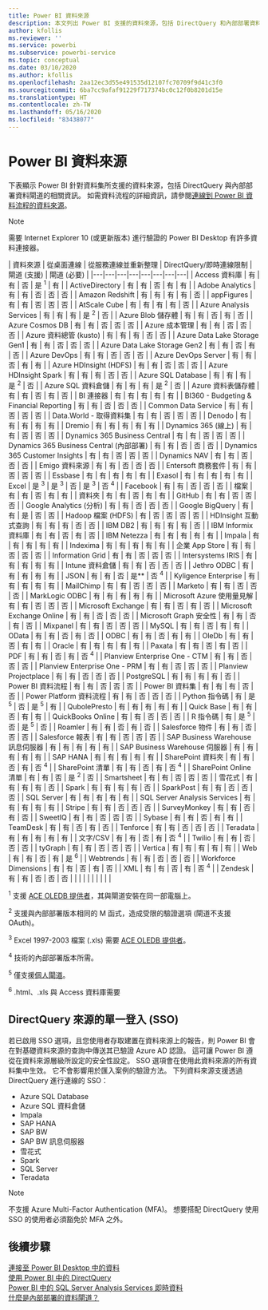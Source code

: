 ```yaml
---
title: Power BI 資料來源
description: 本文列出 Power BI 支援的資料來源，包括 DirectQuery 和內部部署資料閘道的相關資訊。
author: kfollis
ms.reviewer: ''
ms.service: powerbi
ms.subservice: powerbi-service
ms.topic: conceptual
ms.date: 03/10/2020
ms.author: kfollis
ms.openlocfilehash: 2aa12ec3d55e491535d12107fc70709f9d41c3f0
ms.sourcegitcommit: 6ba7cc9afaf91229f717374bc0c12f0b8201d15e
ms.translationtype: HT
ms.contentlocale: zh-TW
ms.lasthandoff: 05/16/2020
ms.locfileid: "83438077"
---
```

# <a name="power-bi-data-sources"></a>Power BI 資料來源

下表顯示 Power BI 針對資料集所支援的資料來源，包括 DirectQuery 與內部部署資料閘道的相關資訊。 如需資料流程的詳細資訊，請參閱[連線到 Power BI 資料流程的資料來源](../transform-model/service-dataflows-data-sources.md)。

> [!NOTE]
> 需要 Internet Explorer 10 (或更新版本) 進行驗證的 Power BI Desktop 有許多資料連接器。 


| 資料來源 | 從桌面連線 | 從服務連線並重新整理 | DirectQuery/即時連線限制 | 閘道 (支援) | 閘道 (必要) |
|---|---|---|---|---|---|---|---|
| Access 資料庫 | 有 | 有 | 否 | 是 <sup>1</sup> | 有 |
| ActiveDirectory | 有 | 有 | 否 | 有 | 有 |
| Adobe Analytics | 有 | 有 | 否 | 否 | 否 |
| Amazon Redshift | 有 | 有 | 有 | 有 | 否 |
| appFigures | 有 | 有 | 否 | 否 | 否 |
| AtScale Cube | 有 | 有 | 有 | 有 | 否 |
| Azure Analysis Services | 有 | 有 | 有 | 是 <sup>2</sup> | 否 |
| Azure Blob 儲存體 | 有 | 有 | 否 | 有 | 否 |
| Azure Cosmos DB | 有 | 有 | 否 | 否 | 否 |
| Azure 成本管理 | 有 | 有 | 否 | 否 | 否 |
| Azure 資料總管 (kusto) | 有 | 有 | 有 | 否 | 否 |
| Azure Data Lake Storage Gen1 | 有 | 有 | 否 | 否 | 否 |
| Azure Data Lake Storage Gen2 | 有 | 有 | 否 | 有 | 否 |
| Azure DevOps | 有 | 有 | 否 | 否 | 否 |
| Azure DevOps Server | 有 | 有 | 否 | 有 | 有 |
| Azure HDInsight (HDFS) | 有 | 有 | 否 | 否 | 否 |
| Azure HDInsight Spark | 有 | 有 | 有 | 否 | 否 |
| Azure SQL Database | 有 | 有 | 有 | 是 <sup>2</sup> | 否 |
| Azure SQL 資料倉儲 | 有 | 有 | 有 | 是 <sup>2</sup> | 否 |
| Azure 資料表儲存體 | 有 | 有 | 否 | 有 | 否 |
| BI 連接器 | 有 | 有 | 有 | 有 | 有 |
| BI360 - Budgeting & Financial Reporting | 有 | 有 | 否 | 否 | 否 |
| Common Data Service | 有 | 有 | 否 | 否 | 否 |
| Data.World - 取得資料集 | 有 | 有 | 否 | 否 | 否 |
| Denodo | 有 | 有 | 有 | 有 | 有 |
| Dremio | 有 | 有 | 有 | 有 | 有 |
| Dynamics 365 (線上) | 有 | 有 | 否 | 否 | 否 |
| Dynamics 365 Business Central | 有 | 有 | 否 | 否 | 否 |
| Dynamics 365 Business Central (內部部署) | 有 | 有 | 否 | 否 | 否 |
| Dynamics 365 Customer Insights | 有 | 有 | 否 | 否 | 否 |
| Dynamics NAV | 有 | 有 | 否 | 否 | 否 |
| Emigo 資料來源 | 有 | 有 | 否 | 否 | 否 |
| Entersoft 商務套件 | 有 | 有 | 否 | 否 | 否 |
| Essbase | 有 | 有 | 有 | 有 | 有 |
| Exasol | 有 | 有 | 有 | 有 | 有 |
| Excel | 是 <sup>3</sup> | 是 <sup>3</sup> | 否 | 是 <sup>3</sup> | 否 <sup>4</sup> |
| Facebook | 有 | 有 | 否 | 否 | 否 |
| 檔案 | 有 | 有 | 否 | 有 | 有 |
| 資料夾 | 有 | 有 | 否 | 有 | 有 |
| GitHub | 有 | 有 | 否 | 否 | 否 |
| Google Analytics (分析) | 有 | 有 | 否 | 否 | 否 |
| Google BigQuery | 有 | 有 | 是 | 否 | 否 |
| Hadoop 檔案 (HDFS) | 有 | 否 | 否 | 否 | 否 |
| HDInsight 互動式查詢 | 有 | 有 | 有 | 否 | 否 |
| IBM DB2 | 有 | 有 | 有 | 有 | 否 |
| IBM Informix 資料庫 | 有 | 有 | 否 | 有 | 否 |
| IBM Netezza | 有 | 有 | 有 | 有 | 有 |
| Impala | 有 | 有 | 有 | 有 | 有 |
| Indexima | 有 | 有 | 有 | 有 | 有 |
| 企業 App Store | 有 | 有 | 否 | 否 | 否 |
| Information Grid | 有 | 有 | 否 | 否 | 否 |
| Intersystems IRIS | 有 | 有 | 有 | 有 | 有 |
| Intune 資料倉儲 | 有 | 有 | 否 | 否 | 否 |
| Jethro ODBC | 有 | 有 | 有 | 有 | 有 |
| JSON | 有 | 有 | 否 | 是** | 否 <sup>4</sup> |
| Kyligence Enterprise | 有 | 有 | 有 | 有 | 有 |
| MailChimp | 有 | 有 | 否 | 否 | 否 |
| Marketo | 有 | 有 | 否 | 否 | 否 |
| MarkLogic ODBC | 有 | 有 | 有 | 有 | 有 |
| Microsoft Azure 使用量見解 | 有 | 有 | 否 | 否 | 否 |
| Microsoft Exchange | 有 | 有 | 否 | 有 | 否 |
| Microsoft Exchange Online | 有 | 有 | 否 | 否 | 否 |
| Microsoft Graph 安全性 | 有 | 有 | 否 | 有 | 否 |
| Mixpanel | 有 | 有 | 否 | 否 | 否 |
| MySQL | 有 | 有 | 否 | 有 | 有 |
| OData | 有 | 有 | 否 | 有 | 否 |
| ODBC | 有 | 有 | 否 | 有 | 有 |
| OleDb | 有 | 有 | 否 | 有 | 有 |
| Oracle | 有 | 有 | 有 | 有 | 有 |
| Paxata | 有 | 有 | 否 | 有 | 否 |
| PDF | 有 | 有 | 否 | 有 | 否 <sup>4</sup> |
| Planview Enterprise One - CTM | 有 | 有 | 否 | 否 | 否 |
| Planview Enterprise One - PRM | 有 | 有 | 否 | 否 | 否 |
| Planview Projectplace | 有 | 有 | 否 | 否 | 否 |
| PostgreSQL | 有 | 有 | 有 | 有 | 否 |
| Power BI 資料流程 | 有 | 有 | 否 | 否 | 否 |
| Power BI 資料集 | 有 | 有 | 有 | 否 | 否 |
| Power Platform 資料流程 | 有 | 有 | 否 | 否 | 否 |
| Python 指令碼 | 有 | 是 <sup>5</sup> | 否 | 是 <sup>5</sup> | 有 |
| QubolePresto | 有 | 有 | 有 | 有 | 有 |
| Quick Base | 有 | 有 | 否 | 有 | 有 |
| QuickBooks Online | 有 | 有 | 否 | 否 | 否 |
| R 指令碼 | 有 | 是 <sup>5</sup> | 否 | 是 <sup>5</sup> | 否 |
| Roamler | 有 | 有 | 否 | 有 | 否 |
| Salesforce 物件 | 有 | 有 | 否 | 否 | 否 |
| Salesforce 報表 | 有 | 有 | 否 | 否 | 否 |
| SAP Business Warehouse 訊息伺服器 | 有 | 有 | 有 | 有 | 有 |
| SAP Business Warehouse 伺服器 | 有 | 有 | 有 | 有 | 有 |
| SAP HANA | 有 | 有 | 有 | 有 | 有 |
| SharePoint 資料夾 | 有 | 有 | 否 | 有 | 否 <sup>4</sup> |
| SharePoint 清單 | 有 | 有 | 否 | 有 | 否 <sup>4</sup> |
| SharePoint Online 清單 | 有 | 有 | 否 | 是 <sup>2</sup> | 否 |
| Smartsheet | 有 | 有 | 否 | 否 | 否 |
| 雪花式 | 有 | 有 | 有 | 有 | 否 |
| Spark | 有 | 有 | 有 | 有 | 否 |
| SparkPost | 有 | 有 | 否 | 否 | 否 |
| SQL Server | 有 | 有 | 有 | 有 | 有 |
| SQL Server Analysis Services | 有 | 有 | 有 | 有 | 有 |
| Stripe | 有 | 有 | 否 | 否 | 否 |
| SurveyMonkey | 有 | 有 | 否 | 有 | 否 |
| SweetIQ | 有 | 有 | 否 | 否 | 否 |
| Sybase | 有 | 有 | 否 | 有 | 有 |
| TeamDesk | 有 | 有 | 否 | 有 | 否 |
| Tenforce | 有 | 有 | 否 | 否 | 否 |
| Teradata | 有 | 有 | 有 | 有 | 有 |
| 文字/CSV | 有 | 有 | 否 | 有 | 否 <sup>4</sup> |
| Twilio | 有 | 有 | 否 | 否 | 否 |
| tyGraph | 有 | 有 | 否 | 否 | 否 |
| Vertica | 有 | 有 | 有 | 有 | 有 |
| Web | 有 | 有 | 否 | 有 | 是 <sup>6</sup> |
| Webtrends | 有 | 有 | 否 | 否 | 否 |
| Workforce Dimensions | 有 | 有 | 否 | 有 | 否 |
| XML | 有 | 有 | 否 | 有 | 否 <sup>4</sup> |
| Zendesk | 有 | 有 | 否 | 否 | 否 |
| | | | | | | | |

<sup>1</sup> 支援 [ACE OLEDB 提供者](https://www.microsoft.com/download/details.aspx?id=54920)，其與閘道安裝在同一部電腦上。

<sup>2</sup> 支援與內部部署版本相同的 M 函式，造成受限的驗證選項 (閘道不支援 OAuth)。

<sup>3</sup> Excel 1997-2003 檔案 (.xls) 需要 [ACE OLEDB 提供者](https://www.microsoft.com/download/details.aspx?id=54920)。

<sup>4</sup> 技術的內部部署版本所需。

<sup>5</sup> 僅支援[個人閘道](service-gateway-personal-mode.md)。

<sup>6</sup> .html、.xls 與 Access 資料庫需要

## <a name="single-sign-on-sso-for-directquery-sources"></a>DirectQuery 來源的單一登入 (SSO)

若已啟用 SSO 選項，且您使用者存取建置在資料來源上的報告，則 Power BI 會在對基礎資料來源的查詢中傳送其已驗證 Azure AD 認證。 這可讓 Power BI 遵從在資料來源層級所設定的安全性設定。
SSO 選項會在使用此資料來源的所有資料集中生效。 它不會影響用於匯入案例的驗證方法。 下列資料來源支援透過 DirectQuery 進行連線的 SSO：

- Azure SQL Database
- Azure SQL 資料倉儲
- Impala
- SAP HANA
- SAP BW
- SAP BW 訊息伺服器
- 雪花式
- Spark
- SQL Server
- Teradata

> [!Note]
> 不支援 Azure Multi-Factor Authentication (MFA)。 想要搭配 DirectQuery 使用 SSO 的使用者必須豁免於 MFA 之外。

## <a name="next-steps"></a>後續步驟

[連接至 Power BI Desktop 中的資料](desktop-quickstart-connect-to-data.md)  
[使用 Power BI 中的 DirectQuery](desktop-directquery-about.md)  
[Power BI 中的 SQL Server Analysis Services 即時資料](sql-server-analysis-services-tabular-data.md)  
[什麼是內部部署的資料閘道？](service-gateway-onprem.md)  
